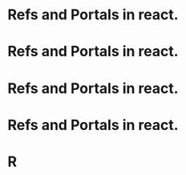 # Refs and Portals in react.
# Refs and Portals in react.
# Refs and Portals in react.
# Refs and Portals in react.

# R